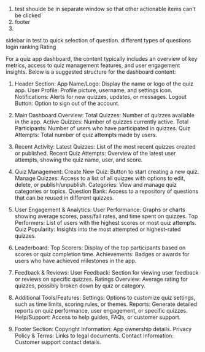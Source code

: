 1. test shoulde be in separate window so that other actionable items can't be clicked
2. footer
3. 

sidebar in test to quick selection of question.
different types of questions
login
ranking
Rating


For a quiz app dashboard, the content typically includes an overview of key metrics, access to quiz management features, and user engagement insights. Below is a suggested structure for the dashboard content:

1. Header Section:
App Name/Logo: Display the name or logo of the quiz app.
User Profile: Profile picture, username, and settings icon.
Notifications: Alerts for new quizzes, updates, or messages.
Logout Button: Option to sign out of the account.

2. Main Dashboard Overview:
Total Quizzes: Number of quizzes available in the app.
Active Quizzes: Number of quizzes currently active.
Total Participants: Number of users who have participated in quizzes.
Quiz Attempts: Total number of quiz attempts made by users.

3. Recent Activity:
Latest Quizzes: List of the most recent quizzes created or published.
Recent Quiz Attempts: Overview of the latest user attempts, showing the quiz name, user, and score.

4. Quiz Management:
Create New Quiz: Button to start creating a new quiz.
Manage Quizzes: Access to a list of all quizzes with options to edit, delete, or publish/unpublish.
Categories: View and manage quiz categories or topics.
Question Bank: Access to a repository of questions that can be reused in different quizzes.

5. User Engagement & Analytics:
User Performance: Graphs or charts showing average scores, pass/fail rates, and time spent on quizzes.
Top Performers: List of users with the highest scores or most quiz attempts.
Quiz Popularity: Insights into the most attempted or highest-rated quizzes.

6. Leaderboard:
Top Scorers: Display of the top participants based on scores or quiz completion time.
Achievements: Badges or awards for users who have achieved milestones in the app.

7. Feedback & Reviews:
User Feedback: Section for viewing user feedback or reviews on specific quizzes.
Ratings Overview: Average rating for quizzes, possibly broken down by quiz or category.

8. Additional Tools/Features:
Settings: Options to customize quiz settings, such as time limits, scoring rules, or themes.
Reports: Generate detailed reports on quiz performance, user engagement, or specific quizzes.
Help/Support: Access to help guides, FAQs, or customer support.

9. Footer Section:
Copyright Information: App ownership details.
Privacy Policy & Terms: Links to legal documents.
Contact Information: Customer support contact details.

